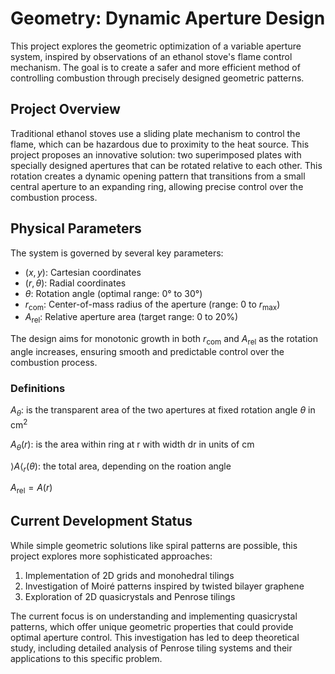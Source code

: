 # Geometry: Dynamic Aperture Design

This project explores the geometric optimization of a variable aperture system, inspired by observations of an ethanol stove's flame control mechanism. The goal is to create a safer and more efficient method of controlling combustion through precisely designed geometric patterns.

## Project Overview

Traditional ethanol stoves use a sliding plate mechanism to control the flame, which can be hazardous due to proximity to the heat source. This project proposes an innovative solution: two superimposed plates with specially designed apertures that can be rotated relative to each other. This rotation creates a dynamic opening pattern that transitions from a small central aperture to an expanding ring, allowing precise control over the combustion process.

## Physical Parameters

The system is governed by several key parameters:

- $(x,y)$: Cartesian coordinates
- $(r, \theta)$: Radial coordinates
- $\theta$: Rotation angle (optimal range: 0° to 30°)
- $r_\mathrm{com}$: Center-of-mass radius of the aperture (range: 0 to $r_\mathrm{max}$)
- $A_\mathrm{rel}$: Relative aperture area (target range: 0 to 20%)

The design aims for monotonic growth in both $r_\mathrm{com}$ and $A_\mathrm{rel}$ as the rotation angle increases, ensuring smooth and predictable control over the combustion process.

### Definitions
$A_\theta$: is the transparent area of the two apertures at fixed rotation angle $\theta$ in cm$^2$

$A_\theta(r)$: is the area within ring at r with width dr in units of cm

$\rangle A\langle_r(\theta)$: the total area, depending on the roation angle

$A_\mathrm{rel} = A(r)$

## Current Development Status

While simple geometric solutions like spiral patterns are possible, this project explores more sophisticated approaches:

1. Implementation of 2D grids and monohedral tilings
2. Investigation of Moiré patterns inspired by twisted bilayer graphene
3. Exploration of 2D quasicrystals and Penrose tilings

The current focus is on understanding and implementing quasicrystal patterns, which offer unique geometric properties that could provide optimal aperture control. This investigation has led to deep theoretical study, including detailed analysis of Penrose tiling systems and their applications to this specific problem.
